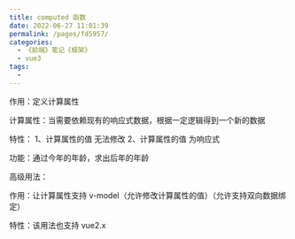 ```yaml
---
title: computed 函数
date: 2022-06-27 11:01:39
permalink: /pages/fd5957/
categories:
  - 《前端》笔记《框架》
  - vue3
tags:
  - 
---
```

作用：定义计算属性

计算属性：当需要依赖现有的响应式数据，根据一定逻辑得到一个新的数据

特性：
  1、计算属性的值 无法修改
  2、计算属性的值 为响应式

功能：通过今年的年龄，求出后年的年龄

  <template>
    <div class="container">
      <div>今年：{{age}}岁</div>
      <div>后年：{{newAge}}岁</div>
    </div>
  </template>
  <script>
  import { computed, ref } from 'vue'
  export default {
    name: 'App',
    setup () {
      const age = ref(16)
      const newAge = computed(()=>{
        // 返回值就是计算属性的值
        return age.value + 2
      })
      return {age, newAge}
    }
  }
  </script>

高级用法：

  作用：让计算属性支持 v-model（允许修改计算属性的值）（允许支持双向数据绑定）

  特性：该用法也支持 vue2.x

  <template>
    <div class="container">
      <div>今年：{{age}}岁</div>
      <div>后年：{{newAge}}岁</div>
      <!-- 使用v-model绑定计算属性 -->
      <input type="text" v-model="newAge">
    </div>
  </template>
  <script>
    import { computed, ref } from 'vue'
    export default {
      name: 'App',
      setup () {
        const age = ref(16)
        // （1）传入对象
        const newAge = computed({
          // （2）get函数，获取计算属性的值
          get(){
            return age.value + 2
          },
          // （3）set函数，给计算属性设置值时触发
          set (value) {  // value：计算属性的值
            age.value = value - 2
          }
        })
        return {age, newAge}
      }
    }
  </script>